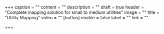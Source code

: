 +++
caption = ""
content = ""
description = ""
draft = true
header = "Complete mapping solution for small to medium utilities"
image = ""
title = "Utility Mapping"
video = ""
[button]
enable = false
label = ""
link = ""

+++
